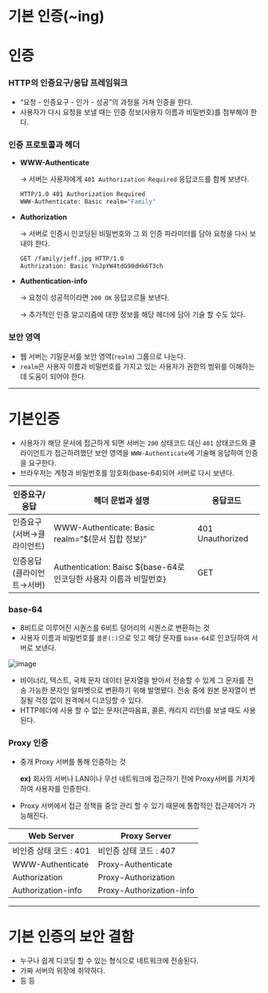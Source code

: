# 기본 인증(~ing)

# 인증

### HTTP의 인증요구/응답 프레임워크

- “요청 - 인증요구 - 인가 - 성공”의 과정을 거쳐 인증을 한다.
- 사용자가 다시 요청을 보낼 때는 인증 정보(사용자 이름과 비밀번호)를 첨부해야 한다.

### 인증 프로토콜과 헤더

- **WWW-Authenticate**
    
    → 서버는 사용자에게 `401 Authorization Required` 응답코드를 함께 보낸다.
    
    ```bash
    HTTP/1.0 401 Authorization Required
    WWW-Authenticate: Basic realm="Family"
    ```
    
- **Authorization**
    
    → 서버로 인증시 인코딩된 비밀번호와 그 외 인증 파라미터를 담아 요청을 다시 보내야 한다.
    
    ```bash
    GET /family/jeff.jpg HTTP/1.0
    Authrization: Basic YnJpYW4tdG90dHk6T3ch
    ```
    
- **Authentication-info**
    
    → 요청이 성공적이라면 `200 OK` 응답코르들 보낸다.
    
    → 추가적인 인증 알고리즘에 대한 정보를 해당 헤더에 담아 기술 할 수도 있다.
    

### 보안 영역

- 웹 서버는 기밀문서를 보안 영역(`realm`) 그룹으로 나눈다.
- `realm`은 사용자 이름과 비밀번호를 가지고 있는 사용자가 권한의 범위를 이해하는데 도움이 되어야 한다.

---

# 기본인증
- 사용자가 해당 문서에 접근하게 되면 서버는 `200` 상태코드 대신 `401` 상태코드와 클라이언트가 접근하려했던 보안 영역을 `WWW-Authenticate`에 기술해 응답하여 인증을 요구한다.
- 브라우저는 계정과 비밀번호를 암호화(base-64)되어 서버로 다시 보낸다.

| 인증요구/응답 | 헤더 문법과 설명 | 응답코드 |
| --- | --- | --- |
| 인증요구</br>(서버→클라이언트) | WWW-Authenticate: Basic realm=”${문서 집합 정보}” | 401 Unauthorized |
| 인증응답</br>(클라이언트→서버) | Authentication: Baisc ${base-64로 인코딩한 사용자 이름과 비밀번호} | GET |

### base-64

- 8비트로 이루어진 시퀀스를 6비트 덩어리의 시퀀스로 변환하는 것
- 사용자 이름과 비밀번호를 `콜론(:)`으로 잇고 해당 문자를 `base-64`로 인코딩하여 서버로 보낸다.

![image](https://github.com/SubiYoon/SubiYoon.github.io/assets/117332903/23e5eadd-18c1-4592-b238-9fed4cbf3815)

- 바이너리, 텍스트, 국제 문자 데이터 문자열을 받아서 전송할 수 있게 그 문자를 전송 가능한 문자인 알파벳으로 변환하기 위해 발명됐다. 전송 중에 원본 문자열이 변질될 걱정 없이 원격에서 디코딩할 수 있다.
- HTTP헤더에 사용 할 수 없는 문자(큰따옴표, 콜론, 캐리지 리턴)를 보낼 때도 사용 된다.

### Proxy 인증

- 중개 Proxy 서버를 통해 인증하는 것
    
    **ex)** 회사의 서버나 LAN이나 무선 네트워크에 접근하기 전에 Proxy서버를 거치게하여 사용자를 인증한다.
    
- Proxy 서버에서 접근 정책을 중앙 관리 할 수 있기 때문에 통합적인 접근제어가 가능해진다.

| Web Server | Proxy Server |
| --- | --- |
| 비인증 상태 코드 : 401 | 비인증 상태 코드 : 407 |
| WWW-Authenticate | Proxy-Authenticate |
| Authorization | Proxy-Authorization |
| Authorization-info | Proxy-Authorization-info |

---

# 기본 인증의 보안 결함

- 누구나 쉽게 디코딩 할 수 있는 형식으로 네트워크에 전송된다.
- 가짜 서버의 위장에 취약하다.
- 등 등